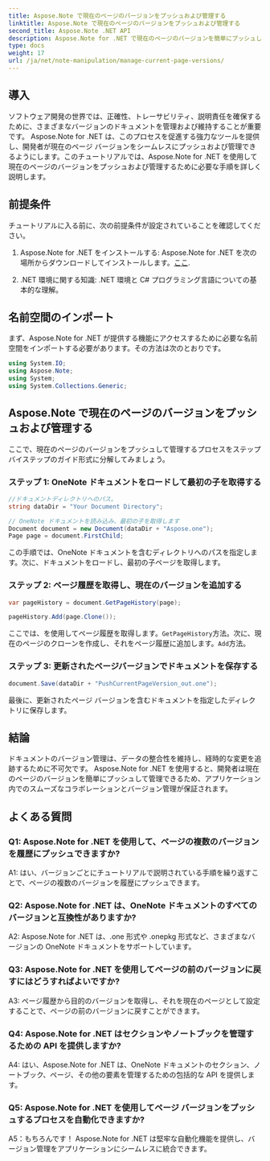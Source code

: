 ```yaml
---
title: Aspose.Note で現在のページのバージョンをプッシュおよび管理する
linktitle: Aspose.Note で現在のページのバージョンをプッシュおよび管理する
second_title: Aspose.Note .NET API
description: Aspose.Note for .NET で現在のページのバージョンを簡単にプッシュして管理する方法を学びます。ドキュメントのバージョン管理とコラボレーションを改善します。
type: docs
weight: 17
url: /ja/net/note-manipulation/manage-current-page-versions/
---
```

## 導入

ソフトウェア開発の世界では、正確性、トレーサビリティ、説明責任を確保するために、さまざまなバージョンのドキュメントを管理および維持することが重要です。 Aspose.Note for .NET は、このプロセスを促進する強力なツールを提供し、開発者が現在のページ バージョンをシームレスにプッシュおよび管理できるようにします。このチュートリアルでは、Aspose.Note for .NET を使用して現在のページのバージョンをプッシュおよび管理するために必要な手順を詳しく説明します。

## 前提条件

チュートリアルに入る前に、次の前提条件が設定されていることを確認してください。

1. Aspose.Note for .NET をインストールする: Aspose.Note for .NET を次の場所からダウンロードしてインストールします。[ここ](https://releases.aspose.com/note/net/).

2. .NET 環境に関する知識: .NET 環境と C# プログラミング言語についての基本的な理解。

## 名前空間のインポート

まず、Aspose.Note for .NET が提供する機能にアクセスするために必要な名前空間をインポートする必要があります。その方法は次のとおりです。

```csharp
using System.IO;
using Aspose.Note;
using System;
using System.Collections.Generic;
```

## Aspose.Note で現在のページのバージョンをプッシュおよび管理する

ここで、現在のページのバージョンをプッシュして管理するプロセスをステップバイステップのガイド形式に分解してみましょう。

### ステップ 1: OneNote ドキュメントをロードして最初の子を取得する

```csharp
//ドキュメントディレクトリへのパス。
string dataDir = "Your Document Directory";

// OneNote ドキュメントを読み込み、最初の子を取得します
Document document = new Document(dataDir + "Aspose.one");
Page page = document.FirstChild;
```

この手順では、OneNote ドキュメントを含むディレクトリへのパスを指定します。次に、ドキュメントをロードし、最初の子ページを取得します。

### ステップ 2: ページ履歴を取得し、現在のバージョンを追加する

```csharp
var pageHistory = document.GetPageHistory(page);

pageHistory.Add(page.Clone());
```

ここでは、を使用してページ履歴を取得します。`GetPageHistory`方法。次に、現在のページのクローンを作成し、それをページ履歴に追加します。`Add`方法。

### ステップ 3: 更新されたページバージョンでドキュメントを保存する

```csharp
document.Save(dataDir + "PushCurrentPageVersion_out.one");
```

最後に、更新されたページ バージョンを含むドキュメントを指定したディレクトリに保存します。

## 結論

ドキュメントのバージョン管理は、データの整合性を維持し、経時的な変更を追跡するために不可欠です。 Aspose.Note for .NET を使用すると、開発者は現在のページのバージョンを簡単にプッシュして管理できるため、アプリケーション内でのスムーズなコラボレーションとバージョン管理が保証されます。

## よくある質問

### Q1: Aspose.Note for .NET を使用して、ページの複数のバージョンを履歴にプッシュできますか?

A1: はい、バージョンごとにチュートリアルで説明されている手順を繰り返すことで、ページの複数のバージョンを履歴にプッシュできます。

### Q2: Aspose.Note for .NET は、OneNote ドキュメントのすべてのバージョンと互換性がありますか?

A2: Aspose.Note for .NET は、.one 形式や .onepkg 形式など、さまざまなバージョンの OneNote ドキュメントをサポートしています。

### Q3: Aspose.Note for .NET を使用してページの前のバージョンに戻すにはどうすればよいですか?

A3: ページ履歴から目的のバージョンを取得し、それを現在のページとして設定することで、ページの前のバージョンに戻すことができます。

### Q4: Aspose.Note for .NET はセクションやノートブックを管理するための API を提供しますか?

A4: はい、Aspose.Note for .NET は、OneNote ドキュメントのセクション、ノートブック、ページ、その他の要素を管理するための包括的な API を提供します。

### Q5: Aspose.Note for .NET を使用してページ バージョンをプッシュするプロセスを自動化できますか?

A5：もちろんです！ Aspose.Note for .NET は堅牢な自動化機能を提供し、バージョン管理をアプリケーションにシームレスに統合できます。